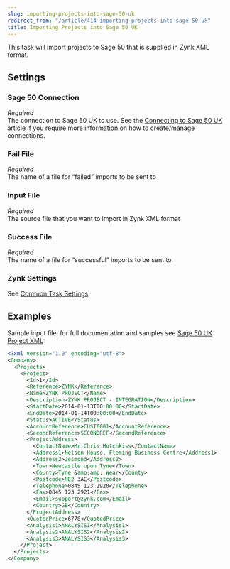 ```yaml
---
slug: importing-projects-into-sage-50-uk
redirect_from: "/article/414-importing-projects-into-sage-50-uk"
title: Importing Projects into Sage 50 UK
---
```

This task will import projects to Sage 50 that is supplied in Zynk XML format.

## Settings
### Sage 50 Connection
_Required_  
The connection to Sage 50 UK to use.  See the [Connecting to Sage 50 UK](connecting-to-sage-50-uk) article if you require more information on how to create/manage connections.

### Fail File
_Required_  
The name of a file for “failed” imports to be sent to   

### Input File
_Required_  
The source file that you want to import in Zynk XML format   

### Success File
_Required_  
The name of a file for “successful” imports to be sent to.  

### Zynk Settings
See [Common Task Settings](common-task-settings)

## Examples
Sample input file, for full documentation and samples see [Sage 50 UK Project XML](sage-50-uk-project-xml):  


```xml
<?xml version="1.0" encoding="utf-8">
<Company>
  <Projects>
    <Project>
      <Id>1</Id>
      <Reference>ZYNK</Reference>
      <Name>ZYNK PROJECT</Name>
      <Description>ZYNK PROJECT - INTEGRATION</Description>
      <StartDate>2014-01-13T00:00:00</StartDate>
      <EndDate>2014-01-14T00:00:00</EndDate>
      <Status>ACTIVE</Status>
      <AccountReference>CUST0001</AccountReference>
      <SecondReference>SECONDREF</SecondReference>
      <ProjectAddress>
        <ContactName>Mr Chris Hotchkiss</ContactName>
        <Address1>Nelson House, Fleming Business Centre</Address1>
        <Address2>Jesmond</Address2>
        <Town>Newcastle upon Tyne</Town>
        <County>Tyne &amp;amp; Wear</County>
        <Postcode>NE2 3AE</Postcode>
        <Telephone>0845 123 2920</Telephone>
        <Fax>0845 123 2921</Fax>
        <Email>support@zynk.com</Email>
        <Country>GB</Country>
      </ProjectAddress>
      <QuotedPrice>6778</QuotedPrice>
      <Analysis1>ANALYSIS1</Analysis1>
      <Analysis2>ANALYSIS2</Analysis2>
      <Analysis3>ANALYSIS3</Analysis3>
    </Project>
  </Projects>
</Company>
